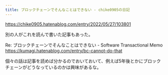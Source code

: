 ```yaml
---
title: ブロックチェーンでそんなことはできない - chike0905の日記
---
```


https://chike0905.hatenablog.com/entry/2022/05/27/103801

別の人がこれを読んで書いた記事もあった。

Re: ブロックチェーンでそんなことはできない - Software Transactional Memo
https://kumagi.hatenablog.com/entry/bc-cannot-do-that

個々の話は記事を読めば分かるのでおいておいて、例えば5年後とかにブロックチェーンがどうなっているのかは興味があるな。

